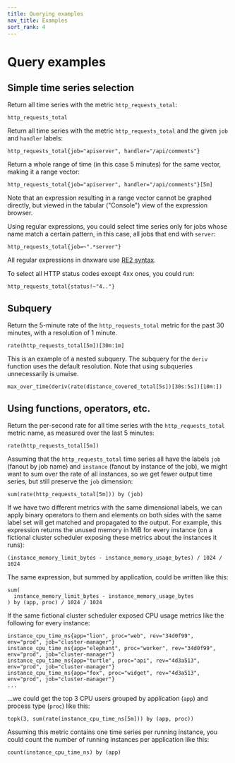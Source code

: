 ```yaml
---
title: Querying examples
nav_title: Examples
sort_rank: 4
---
```


# Query examples

## Simple time series selection

Return all time series with the metric `http_requests_total`:

    http_requests_total

Return all time series with the metric `http_requests_total` and the given
`job` and `handler` labels:

    http_requests_total{job="apiserver", handler="/api/comments"}

Return a whole range of time (in this case 5 minutes) for the same vector,
making it a range vector:

    http_requests_total{job="apiserver", handler="/api/comments"}[5m]

Note that an expression resulting in a range vector cannot be graphed directly,
but viewed in the tabular ("Console") view of the expression browser.

Using regular expressions, you could select time series only for jobs whose
name match a certain pattern, in this case, all jobs that end with `server`:

    http_requests_total{job=~".*server"}

All regular expressions in dnxware use [RE2
syntax](https://github.com/google/re2/wiki/Syntax).

To select all HTTP status codes except 4xx ones, you could run:

    http_requests_total{status!~"4.."}

## Subquery

Return the 5-minute rate of the `http_requests_total` metric for the past 30 minutes, with a resolution of 1 minute.

    rate(http_requests_total[5m])[30m:1m]

This is an example of a nested subquery. The subquery for the `deriv` function uses the default resolution. Note that using subqueries unnecessarily is unwise.

    max_over_time(deriv(rate(distance_covered_total[5s])[30s:5s])[10m:])

## Using functions, operators, etc.

Return the per-second rate for all time series with the `http_requests_total`
metric name, as measured over the last 5 minutes:

    rate(http_requests_total[5m])

Assuming that the `http_requests_total` time series all have the labels `job`
(fanout by job name) and `instance` (fanout by instance of the job), we might
want to sum over the rate of all instances, so we get fewer output time series,
but still preserve the `job` dimension:

    sum(rate(http_requests_total[5m])) by (job)

If we have two different metrics with the same dimensional labels, we can apply
binary operators to them and elements on both sides with the same label set
will get matched and propagated to the output. For example, this expression
returns the unused memory in MiB for every instance (on a fictional cluster
scheduler exposing these metrics about the instances it runs):

    (instance_memory_limit_bytes - instance_memory_usage_bytes) / 1024 / 1024

The same expression, but summed by application, could be written like this:

    sum(
      instance_memory_limit_bytes - instance_memory_usage_bytes
    ) by (app, proc) / 1024 / 1024

If the same fictional cluster scheduler exposed CPU usage metrics like the
following for every instance:

    instance_cpu_time_ns{app="lion", proc="web", rev="34d0f99", env="prod", job="cluster-manager"}
    instance_cpu_time_ns{app="elephant", proc="worker", rev="34d0f99", env="prod", job="cluster-manager"}
    instance_cpu_time_ns{app="turtle", proc="api", rev="4d3a513", env="prod", job="cluster-manager"}
    instance_cpu_time_ns{app="fox", proc="widget", rev="4d3a513", env="prod", job="cluster-manager"}
    ...

...we could get the top 3 CPU users grouped by application (`app`) and process
type (`proc`) like this:

    topk(3, sum(rate(instance_cpu_time_ns[5m])) by (app, proc))

Assuming this metric contains one time series per running instance, you could
count the number of running instances per application like this:

    count(instance_cpu_time_ns) by (app)
